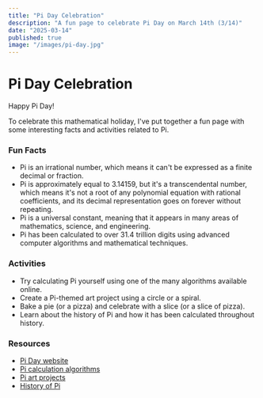 ```yaml
---
title: "Pi Day Celebration"
description: "A fun page to celebrate Pi Day on March 14th (3/14)"
date: "2025-03-14"
published: true
image: "/images/pi-day.jpg"
---
```


# Pi Day Celebration

Happy Pi Day!

To celebrate this mathematical holiday, I've put together a fun page with some interesting facts and activities related to Pi.

### Fun Facts

* Pi is an irrational number, which means it can't be expressed as a finite decimal or fraction.
* Pi is approximately equal to 3.14159, but it's a transcendental number, which means it's not a root of any polynomial equation with rational coefficients, and its decimal representation goes on forever without repeating.
* Pi is a universal constant, meaning that it appears in many areas of mathematics, science, and engineering.
* Pi has been calculated to over 31.4 trillion digits using advanced computer algorithms and mathematical techniques.

### Activities

* Try calculating Pi yourself using one of the many algorithms available online.
* Create a Pi-themed art project using a circle or a spiral.
* Bake a pie (or a pizza) and celebrate with a slice (or a slice of pizza).
* Learn about the history of Pi and how it has been calculated throughout history.

### Resources

* [Pi Day website](https://www.piday.org/)
* [Pi calculation algorithms](https://en.wikipedia.org/wiki/Approximations_of_%CF%80)
* [Pi art projects](https://www.pinterest.com/search/pins/?q=pi%20art)
* [History of Pi](https://en.wikipedia.org/wiki/History_of_pi)
